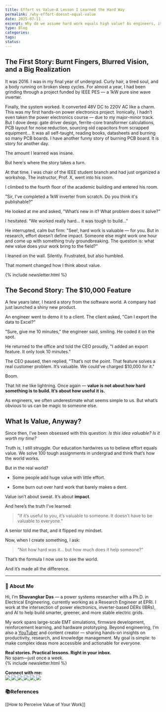```yaml
---
title: Effort vs Value—A Lesson I Learned the Hard Way
permalink: /why-effort-doesnt-equal-value
date: 2025-07-11
excerpt: Why do we assume hard work equals high value? As engineers, it's a trap we fall into more often than we think.
type: Blog
categories: 
tags: 
status:
---
```


## The First Story: Burnt Fingers, Blurred Vision, and a Big Realization

It was 2016. I was in my final year of undergrad. Curly hair, a tired soul, and a body running on  broken sleep cycles. For almost a year, I had been grinding through a project funded by IEEE PES — a 1kW pure sine wave inverter.

Finally, the system worked. It converted 48V DC to 220V AC like a charm. This was my first hands-on power electronics project. Ironically, I hadn’t even taken the power electronics course — due to my major-minor track. But I dove deep: gate driver design, ferrite-core transformer calculations, PCB layout for noise reduction, sourcing old capacitors from scrapped equipment... It was all self-taught, reading books, datasheets and burning so many PCB boards. I have another funny story of burning PCB board. It is story for another day. 

The amount I learned was insane.

But here's where the story takes a turn.

At that time, I was chair of the IEEE student branch and had just organized a workshop. The instructor, Prof. X,  went into his room.

I climbed to the fourth floor of the academic building and entered his room.

"Sir, I've completed a 1kW inverter from scratch. Do you think it's publishable?"

He looked at me and asked, "What’s new in it? What problem does it solve?"

I hesitated. “We worked really hard... it was tough to build..."

He interrupted, calm but firm: "See!, hard work is valuable — for you. But in research, effort doesn’t define impact. Someone else might work one hour and come up with something truly groundbreaking. The question is: what new value does your work bring to the field?"

I leaned on the wall. Silently. Frustrated, but also humbled.

That moment changed how I think about value.


 {% include newsletter.html %}
## The Second Story: The $10,000 Feature
A few years later, I heard a story from the software world. A company had just launched a shiny new product.

An engineer went to demo it to a client. The client asked, "Can I export the data to Excel?"

"Sure, give me 10 minutes," the engineer said, smiling. He coded it on the spot.

He returned to the office and told the CEO proudly, "I added an export feature. It only took 10 minutes."

The CEO paused, then replied, "That’s not the point. That feature solves a real customer problem. It’s valuable. We could’ve charged $10,000 for it."

Boom.

That hit me like lightning. Once again — **value is not about how hard something is to build. It’s about how useful it is.**

As engineers, we often underestimate what seems simple to us. But what’s obvious to us can be magic to someone else.

## What Is Value, Anyway?

Since then, I’ve been obsessed with this question: _Is this idea valuable? Is it worth my time?_

Truth is, I still struggle. Our education hardwires us to believe effort equals value. We solve 100 tough assignments in undergrad and think that’s how the world works.

But in the real world?

- Some people add huge value with little effort.
    
- Some burn out over hard work that barely makes a dent.
    

Value isn’t about sweat. It’s about **impact**.

And here’s the truth I’ve learned:

> "If it’s useful to you, it’s valuable to someone. It doesn’t have to be valuable to everyone."

A senior told me that, and it flipped my mindset.

Now, when I create something, I ask:

> "Not how hard was it... but how much does it help someone?"

That’s the formula I now use to see the world.

And it’s made all the difference.


---
### 👋 About Me
Hi, I’m **Shuvangkar Das** — a power systems researcher with a Ph.D. in Electrical Engineering, currently working as a Research Engineer at EPRI. I work at the intersection of power electronics, inverter-based DERs (IBRs), and AI to help build smarter, greener, and more stable electric grids. 

My work spans large-scale EMT simulations, firmware development, reinforcement learning, and hardware prototyping. Beyond engineering, I’m also a [YouTuber](https://www.youtube.com/@ShuvangkarDas) and content creator — sharing hands-on insights on productivity, research, and knowledge management. My goal is simple: to make complex ideas more accessible and actionable for everyone.

**Real stories. Practical lessons. Right in your inbox.**  
No spam—just once a week.  
{% include newsletter.html %}

<p><strong>Connect with me:<br></strong>
<a href="https://www.youtube.com/@ShuvangkarDas" target="_blank">
    <img src="https://img.shields.io/badge/YouTube-Subscribe-red?style=for-the-badge&logo=youtube">
  </a>
  <a href="https://www.linkedin.com/in/ShuvangkarDas" target="_blank">
    <img src="https://img.shields.io/badge/LinkedIn-Connect-blue?style=for-the-badge&logo=linkedin">
  </a>
  <a href="https://newsletter.shuvangkardas.com" target="_blank">
    <img src="https://img.shields.io/badge/Newsletter-Subscribe-blue?style=for-the-badge">
  </a>
  <a href="https://twitter.com/shuvangkar_das" target="_blank">
    <img src="https://img.shields.io/badge/Twitter-Follow-blue?style=for-the-badge&logo=twitter">
  </a>
  
  <a href="https://github.com/shuvangkardas" target="_blank">
    <img src="https://img.shields.io/badge/GitHub-Follow-black?style=for-the-badge&logo=github">
  </a>
  <a href="https://blog.shuvangkardas.com" target="_blank">
    <img src="https://img.shields.io/badge/Blog-Read-blueviolet?style=for-the-badge">
  </a>
  
</p>

### 📚References
[[How to Perceive Value of Your Work]]





